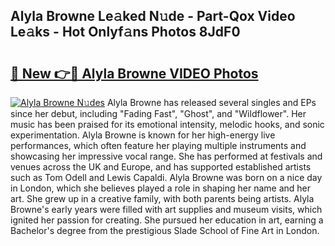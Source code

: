 ## Alyla Browne Le𝚊ked N𝚞de - Part-Qox Video Le𝚊ks - Hot Onlyf𝚊ns Photos 8JdF0

# <h2><a href="http://ac44877.deff.icu/?id=Alyla+Browne">🔗 New 👉🔴 Alyla Browne VIDEO Photos</a></h2>

[![Alyla Browne N𝚞des](https://i.imgur.com/rIISA9y.gif)](http://ac44877.deff.icu/?id=Alyla+Browne)
Alyla Browne has released several singles and EPs since her debut, including "Fading Fast", "Ghost", and "Wildflower". Her music has been praised for its emotional intensity, melodic hooks, and sonic experimentation. Alyla Browne is known for her high-energy live performances, which often feature her playing multiple instruments and showcasing her impressive vocal range. She has performed at festivals and venues across the UK and Europe, and has supported established artists such as Tom Odell and Lewis Capaldi. Alyla Browne was born on a nice day in London, which she believes played a role in shaping her name and her art. She grew up in a creative family, with both parents being artists. Alyla Browne's early years were filled with art supplies and museum visits, which ignited her passion for creating. She pursued her education in art, earning a Bachelor's degree from the prestigious Slade School of Fine Art in London.
